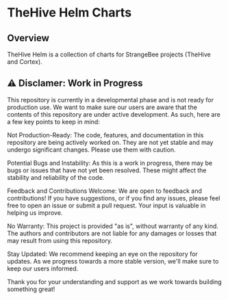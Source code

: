 # TheHive Helm Charts

## Overview

TheHive Helm is a collection of charts for StrangeBee projects (TheHive and Cortex).

## :warning: Disclamer: Work in Progress

This repository is currently in a developmental phase and is not ready for production use.
We want to make sure our users are aware that the contents of this repository are under active development. As such, here are a few key points to keep in mind:

Not Production-Ready: The code, features, and documentation in this repository are being actively worked on. They are not yet stable and may undergo significant changes. Please use them with caution.

Potential Bugs and Instability: As this is a work in progress, there may be bugs or issues that have not yet been resolved. These might affect the stability and reliability of the code.

Feedback and Contributions Welcome: We are open to feedback and contributions! If you have suggestions, or if you find any issues, please feel free to open an issue or submit a pull request. Your input is valuable in helping us improve.

No Warranty: This project is provided "as is", without warranty of any kind. The authors and contributors are not liable for any damages or losses that may result from using this repository.

Stay Updated: We recommend keeping an eye on the repository for updates. As we progress towards a more stable version, we'll make sure to keep our users informed.

Thank you for your understanding and support as we work towards building something great!